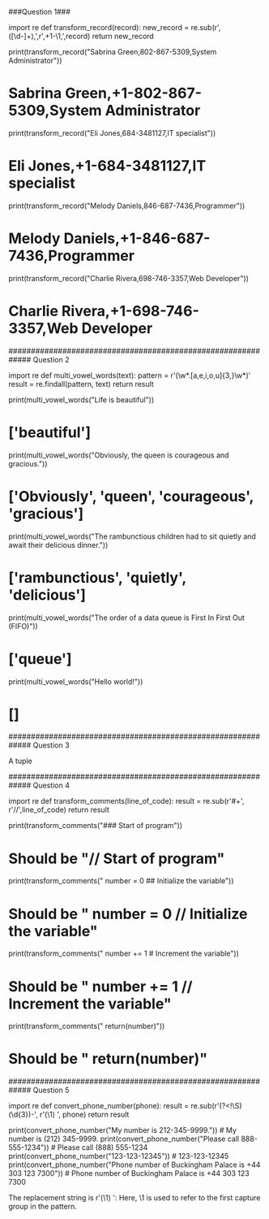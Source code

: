 ###Question 1###

import re
def transform_record(record):
  new_record = re.sub(r',([\d\-]+),',r',+1-\1,',record)
  return new_record

print(transform_record("Sabrina Green,802-867-5309,System Administrator")) 
# Sabrina Green,+1-802-867-5309,System Administrator

print(transform_record("Eli Jones,684-3481127,IT specialist")) 
# Eli Jones,+1-684-3481127,IT specialist

print(transform_record("Melody Daniels,846-687-7436,Programmer")) 
# Melody Daniels,+1-846-687-7436,Programmer

print(transform_record("Charlie Rivera,698-746-3357,Web Developer")) 
# Charlie Rivera,+1-698-746-3357,Web Developer


#############################################################
Question 2

import re
def multi_vowel_words(text):
  pattern = r'(\w*.[a,e,i,o,u]{3,}\w*)'
  result = re.findall(pattern, text)
  return result

print(multi_vowel_words("Life is beautiful")) 
# ['beautiful']

print(multi_vowel_words("Obviously, the queen is courageous and gracious.")) 
# ['Obviously', 'queen', 'courageous', 'gracious']

print(multi_vowel_words("The rambunctious children had to sit quietly and await their delicious dinner.")) 
# ['rambunctious', 'quietly', 'delicious']

print(multi_vowel_words("The order of a data queue is First In First Out (FIFO)")) 
# ['queue']

print(multi_vowel_words("Hello world!")) 
# []


#############################################################
Question 3


A tuple



#############################################################
Question 4


import re
def transform_comments(line_of_code):
  result = re.sub(r'#+', r'//',line_of_code)
  return result

print(transform_comments("### Start of program")) 
# Should be "// Start of program"
print(transform_comments("  number = 0   ## Initialize the variable")) 
# Should be "  number = 0   // Initialize the variable"
print(transform_comments("  number += 1   # Increment the variable")) 
# Should be "  number += 1   // Increment the variable"
print(transform_comments("  return(number)")) 
# Should be "  return(number)"




#############################################################
Question 5

import re
def convert_phone_number(phone):
  result = re.sub(r'(?<!\S)(\d{3})-', r'(\1) ', phone)
  return result

print(convert_phone_number("My number is 212-345-9999.")) # My number is (212) 345-9999.
print(convert_phone_number("Please call 888-555-1234")) # Please call (888) 555-1234
print(convert_phone_number("123-123-12345")) # 123-123-12345
print(convert_phone_number("Phone number of Buckingham Palace is +44 303 123 7300")) # Phone number of Buckingham Palace is +44 303 123 7300



The replacement string is r'(\1) ': Here, \1 is used to refer to the first capture group in the pattern.
